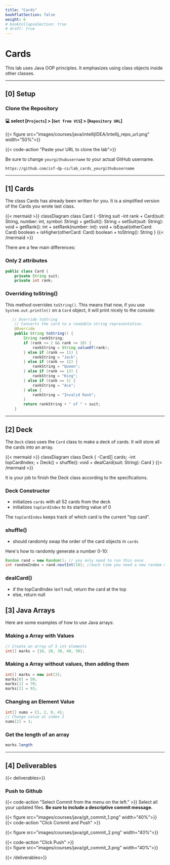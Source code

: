 ```yaml
---
title: "Cards" 
bookFlatSection: false
weight: 6
# bookCollapseSection: true
# draft: true
---
```


# Cards
This lab uses Java OOP principles. It emphasizes using class objects inside other classes.

---

## [0] Setup


### Clone the Repository

#### 💻 select [`Projects`] > [`Get from VCS`] > [`Repository URL`]

{{< figure src="images/courses/java/intellijIDEA/intellij_repo_url.png" width="50%">}}


 
{{< code-action "Paste your URL to clone the lab">}} 

Be sure to change `yourgithubusername` to your actual GitHub username.

```shell
https://github.com/isf-dp-cs/lab_cards_yourgithubusername
```

---

## [1] Cards

The class Cards has already been written for you. It is a simplified version of the Cards you wrote last class. 

{{< mermaid >}}
classDiagram
    class Card {
		-String suit
    	-int rank
        + Card(suit: String, number: int, symbol: String)
        + getSuit(): String
        + setSuit(suit: String): void
        + getRank(): int
        + setRank(number: int): void
		+ isEqual(otherCard: Card) boolean
		+ isHigher(otherCard: Card) boolean
		+ toString(): String
    }
{{< /mermaid >}}

There are a few main differences:

### Only 2 attributes

```java
public class Card {
    private String suit;
    private int rank;
```

### Overriding toString()

This method overrides `toString()`. This means that now, if you use `System.out.println()` on a `Card` object, it will print nicely to the console:

```java
   // Override toString
    // Converts the card to a readable string representation.
    @Override
    public String toString() {
        String rankString;
        if (rank >= 2 && rank <= 10) {
            rankString = String.valueOf(rank);
        } else if (rank == 11) {
            rankString = "Jack";
        } else if (rank == 12) {
            rankString = "Queen";
        } else if (rank == 13) {
            rankString = "King";
        } else if (rank == 1) {
            rankString = "Ace";
        } else {
            rankString = "Invalid Rank";
        }
        return rankString + " of " + suit;
    }
```

---

## [2] Deck

The `Deck` class uses the `Card` class to make a deck of cards. It will store all the cards into an array.

{{< mermaid >}}
classDiagram
    class Deck {
		-Card[] cards;
    	-int topCardIndex;
        + Deck()
        + shuffle(): void
        + dealCard(suit: String): Card
    }
{{< /mermaid >}}

It is your job to finish the Deck class according to the specifications.

### Deck Constructor
- initializes `cards` with all 52 cards from the deck
- initializes `topCardIndex` to its starting value of 0

The `topCardIndex` keeps track of which card is the current "top card".


### shuffle()
- should randomly swap the order of the card objects in `cards`

Here's how to randomly generate a number 0-10:
```java
Random rand = new Random(); // you only need to run this once
int randomIndex = rand.nextInt(10); //each time you need a new random number, run this line of code
```

### dealCard()
- if the topCardIndex isn't null, return the card at the top
- else, return null

## [3] Java Arrays


Here are some examples of how to use Java arrays:

### **Making a Array with Values**
```java
// Create an array of 5 int elements
int[] marks = {10, 20, 30, 40, 50};
```

### **Making a Array without values, then adding them**
```java
int[] marks = new int[3];
marks[0] = 50; 
marks[1] = 70;
marks[2] = 93;
```

### **Changing an Element Value**
```java
int[] nums = {1, 2, 0, 4};
// Change value at index 2
nums[2] = 3;
```

### **Get the length of an array**
```java
marks.length
```

---

## [4] Deliverables

{{< deliverables>}}


### Push to Github

{{< code-action "Select Commit from the menu on the left." >}} Select all your updated files. **Be sure to include a descriptive commit message.**

{{< figure src="images/courses/java/git_commit_1.png" width="40%">}}
{{< code-action "Click Commit and Push" >}} 

{{< figure src="images/courses/java/git_commit_2.png" width="40%">}}

{{< code-action "Click Push" >}}  
{{< figure src="images/courses/java/git_commit_3.png" width="40%">}}



{{< /deliverables>}}

<!-- 
- make new class Melee
- create multiple supers inside main
- create method fight() - older super wins, if same, no one wins
- test out fight method with two super objects


- add power and power_level
- update fight() to use strength, and print out power


- add level_up() to Super - if they win, level them up
- add boolean attribute "dead"  -->




<!-- 
## Extension: Brawler Game

- Add a `power` attribute to the cat
- Add the required methods to get and set the `power` of the cat
- Use a `for loop` to create an array containing multiple cats with random power levels
- Use a `while loop` to create the brawler game
	- Randomly select two cats from the array
	- The stronger cat wins
	- The winning cat gains power
	- The losing cat loses a life
	- The game ends when only one cat is left alive

Here's how you can randomly generate numbers in java:
```java
import java.util.Random;

Random rand = new Random();

// Obtain a number between [0 - 49].
int n = rand.nextInt(50);
```
 -->


<!-- 

{: .task }
Create a new java project, and this paste this starter code into your new Java class


```java
public class Harry {

	private boolean cloakOn;

	Harry() {
		System.out.println("making Harry Potter...");
	}

	void castSpell(String spell) {
		System.out.println("casting spell: " + spell);
	}

	void makeInvisible(boolean invisible) {
		this.cloakOn = invisible;

		if (cloakOn)
			System.out.println("Harry is invisible");
		else
			System.out.println("Harry is visible");
	}

	void spyOnSnape() {
		System.out.println("Harry sees Professor Snape doing nefarious things.");
	}

	public static void main(String[] args) {
		// 1. make harry potter
		// 2. become invisible
		// 3. spy on professor snape
		// 4. become visible again
		// 5. cast a “stupefy” spell
	}

}
```
 -->
